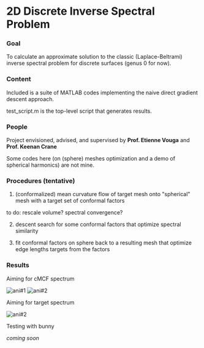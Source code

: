 # 2D Discrete Inverse Spectral Problem

### Goal 
To calculate an approximate solution to the classic (Laplace-Beltrami) inverse spectral problem for discrete surfaces (genus 0 for now).

### Content
Included is a suite of MATLAB codes implementing the naive direct gradient descent approach.

test_script.m is the top-level script that generates results.

### People
Project envisioned, advised, and supervised by **Prof. Etienne Vouga** and **Prof. Keenan Crane**

Some codes here (on (sphere) meshes optimization and a demo of spherical harmonics) are not mine.

### Procedures (tentative)
1. (conformalized) mean curvature flow of target mesh onto "spherical" mesh with a target set of conformal factors

to do: rescale volume? spectral convergence?

2. descent search for some conformal factors that optimize spectral similarity

3. fit conformal factors on sphere back to a resulting mesh that optimize edge lengths targets from the factors

### Results
Aiming for cMCF spectrum

![ani#1](/i2_300_t2_abs(Y33(v))_e0.1-1p0.5.gif?raw=true "discrete Y33 spherical harmonic target with varying percent of eigenvalues used")
![ani#2](/i2_300_t2_abs(Y32(v))_e0.1p0.5-2.gif?raw=true "discrete Y32 spherical harmonic target with varying amount of deformation")

Aiming for target spectrum

![ani#2](/i2_300_t2_abs(Y32(v))_e0.1p0.5-2.gif?raw=true "discrete Y32 spherical harmonic target with varying amount of deformation")

Testing with bunny

*coming soon*
